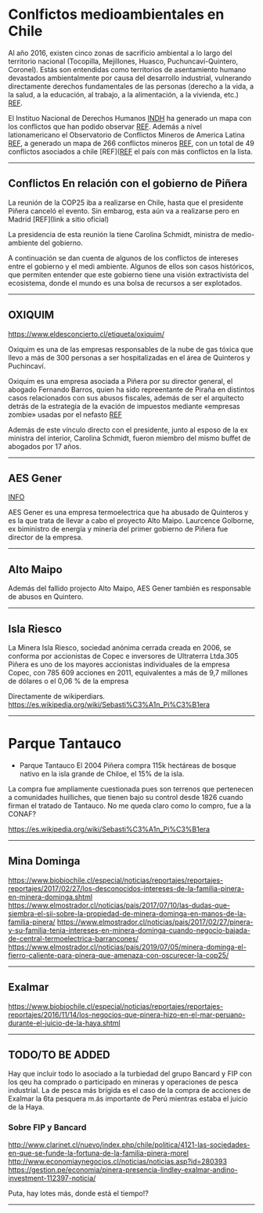 # Conlfictos medioambientales en Chile

Al año 2016, existen cinco zonas de sacrificio ambiental a lo largo del territorio nacional (Tocopilla, Mejillones, Huasco, Puchuncaví-Quintero, Coronel). Estás son entendidas como territorios de asentamiento humano devastados ambientalmente por causa del desarrollo industrial, vulnerando directamente derechos fundamentales de las personas (derecho a la vida, a la salud, a la educación, al trabajo, a la alimentación, a la vivienda, etc.)
[REF](https://www.terram.cl/2016/02/infografias-conoce-las-zonas-de-sacrificio-ambiental-del-pais-2/).

El Instituo Nacional de Derechos Humanos [INDH](www.indh.cl) ha generado un mapa con los conflictos que han podido observar [REF](https://mapaconflictos.indh.cl).
Además a nivel lationamericano el Observatorio de Conflictos Mineros de America Latina [REF](https://www.ocmal.org/), a generado un mapa de 266 conflictos mineros [REF](https://mapa.conflictosmineros.net), con un total de 49 conflictos asociados a chile [REF]([REF](https://mapa.conflictosmineros.net/ocmal_db-v2/conflicto/lista/02032300) el país con más conflictos en la lista.

---

## Conflictos En relación con el gobierno de Piñera

La reunión de la COP25 iba a realizarse en Chile, hasta que el presidente Piñera canceló el evento. Sin embarog, esta aún va a realizarse pero en Madrid [REF](link a sitio oficial)

La presidencia de esta reunión la tiene Carolina Schmidt, ministra de medio-ambiente del gobierno.

A continuación se dan cuenta de algunos de los conflictos de intereses entre el gobierno y el medi ambiente. Algunos de ellos son casos históricos, que permiten entender que este gobierno tiene una visión extractivista del ecosistema, donde el mundo es una bolsa de recursos a ser explotados.

---

## OXIQUIM
https://www.eldesconcierto.cl/etiqueta/oxiquim/

Oxiquim es una de las empresas responsables de la nube de gas tóxica que llevo a más de 300 personas a ser hospitalizadas en el área de Quinteros y Puchincaví.

Oxiquim es una empresa asociada a Piñera por su director general, el abogado Fernando Barros, quien ha sido repreentante de Piraña en distintos casos relacionados con sus abusos fiscales, además de ser el arquitecto detrás de la estrategía de la evación de impuestos mediante «empresas zombie» usadas por el nefasto [REF](https://www.eldinamo.cl/nacional/2017/11/03/fernando-barros-el-tributarista-que-ayudo-a-eludir-millonarios-impuestos-a-pinera-y-leonidas-vial/)

Además de este vínculo directo con el presidente, junto al esposo de la ex ministra del interior, Carolina Schmidt, fueron miembro del mismo buffet de abogados por 17 años.

---

## AES Gener
[INFO](https://www.eldesconcierto.cl/etiqueta/aes-gener/)

AES Gener es una empresa termoelectrica que ha abusado de Quinteros y es la que trata de llevar a cabo el proyecto Alto Maipo.
Laurcence Golborne, ex biministro de energía y minería del primer gobierno de Piñera fue director de la empresa.

---

## Alto Maipo

Además del fallido projecto Alto Maipo, AES Gener también es responsable de abusos en Quintero.

---

## Isla Riesco

La Minera Isla Riesco, sociedad anónima cerrada creada en 2006, se conforma por accionistas de Copec e inversores de Ultraterra Ltda.305​ Piñera es uno de los mayores accionistas individuales de la empresa Copec, con 785 609 acciones en 2011, equivalentes a más de 9,7 millones de dólares o el 0,06 % de la empresa

Directamente de wikiperdiars.
https://es.wikipedia.org/wiki/Sebasti%C3%A1n_Pi%C3%B1era

---

# Parque Tantauco
- Parque Tantauco El 2004 Piñera compra 115k hectáreas de bosque nativo en la isla grande de Chiloe, el 15% de la isla.

La compra fue ampliamente cuestionada pues son terrenos que pertenecen a comunidades huilliches, que tienen bajo su control desde 1826 cuando firman el tratado de Tantauco. No me queda claro como lo compro, fue a la CONAF?

https://es.wikipedia.org/wiki/Sebasti%C3%A1n_Pi%C3%B1era

---

## Mina Dominga

https://www.biobiochile.cl/especial/noticias/reportajes/reportajes-reportajes/2017/02/27/los-desconocidos-intereses-de-la-familia-pinera-en-minera-dominga.shtml
https://www.elmostrador.cl/noticias/pais/2017/07/10/las-dudas-que-siembra-el-sii-sobre-la-propiedad-de-minera-dominga-en-manos-de-la-familia-pinera/
https://www.elmostrador.cl/noticias/pais/2017/02/27/pinera-y-su-familia-tenia-intereses-en-minera-dominga-cuando-negocio-bajada-de-central-termoelectrica-barrancones/
https://www.elmostrador.cl/noticias/pais/2019/07/05/minera-dominga-el-fierro-caliente-para-pinera-que-amenaza-con-oscurecer-la-cop25/

---

## Exalmar

https://www.biobiochile.cl/especial/noticias/reportajes/reportajes-reportajes/2016/11/14/los-negocios-que-pinera-hizo-en-el-mar-peruano-durante-el-juicio-de-la-haya.shtml

---

## TODO/TO BE ADDED

Hay que incluir todo lo asociado a la turbiedad del grupo Bancard y FIP con los qeu ha comprado o participado en mineras y operaciones de pesca industrial. La de pesca más brígida es el caso de la compra de acciones de Exalmar la 6ta pesquera m.ás importante de Perú mientras estaba el juicio de la Haya.

### Sobre FIP y Bancard

http://www.clarinet.cl/nuevo/index.php/chile/politica/4121-las-sociedades-en-que-se-funde-la-fortuna-de-la-familia-pinera-morel
http://www.economiaynegocios.cl/noticias/noticias.asp?id=280393
https://gestion.pe/economia/pinera-presencia-lindley-exalmar-andino-investment-112397-noticia/


Puta, hay lotes más, donde está el tiempo!?

---

